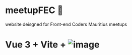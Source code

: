 # meetupFEC 📝

website deisgned for Front-end Coders Mauritius meetups

# Vue 3 + Vite + ![image](https://user-images.githubusercontent.com/45752743/149185562-88cb1ff8-878f-4e47-b051-2c71a3b5c474.png)

